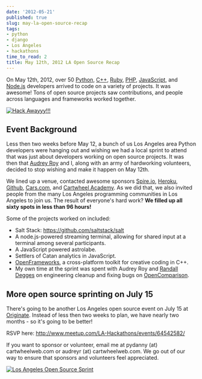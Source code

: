 ```yaml
---
date: '2012-05-21'
published: true
slug: may-la-open-source-recap
tags:
- python
- django
- Los Angeles
- hackathons
time_to_read: 2
title: May 12th, 2012 LA Open Source Recap
---
```


On May 12th, 2012, over 50 [Python](https://python.org),
[C++](http://en.wikipedia.org/wiki/C%2B%2B),
[Ruby](http://www.ruby-lang.org/), [PHP](http://www.php.net/),
[JavaScript](http://en.wikipedia.org/wiki/JavaScript), and
[Node.js](http://nodejs.org/) developers arrived to code on a variety of
projects. It was awesome! Tons of open source projects saw
contributions, and people across languages and frameworks worked
together.

[![Hack Awayyy!!!](image/7193954598_1b071cb5e4.jpg)](http://www.flickr.com/photos/59834630@N07/7193954598/)

## Event Background

Less then two weeks before May 12, a bunch of us Los Angeles area Python
developers were hanging out and wishing we had a local sprint to attend
that was just about developers working on open source projects. It was
then that [Audrey Roy](https://www.codemakesmehappy.com/) and I, along with an army
of hardworking volunteers, decided to stop wishing and make it happen on
May 12th.

We lined up a venue, contacted awesome sponsors
[Spire.io](http://spire.io), [Heroku](http://heroku.com),
[Github](https://github.com), [Cars.com](http://cars.com), and
[Cartwheel Academy](https://academy.cartwheelweb.com). As we did that,
we also invited people from the many Los Angeles programming communities
in Los Angeles to join us. The result of everyone's hard work? **We
filled up all sixty spots in less than 96 hours!**

Some of the projects worked on included:

-   Salt Stack: <https://github.com/saltstack/salt>
-   A node.js-powered streaming terminal, allowing for shared input at a
    terminal among several participants.
-   A JavaScript powered astrolabe.
-   Settlers of Catan analytics in JavaScript.
-   [OpenFrameworks](http://www.openframeworks.cc/), a cross-platform
    toolkit for creative coding in C++.
-   My own time at the sprint was spent with Audrey Roy and [Randall
    Degges](http://rdegges.com) on engineering cleanup and fixing bugs
    on
    [OpenComparison](https://github.com/opencomparison/opencomparison).

## More open source sprinting on July 15

There's going to be another Los Angeles open source event on July 15 at
[Originate](http://originate.com/). Instead of less then two weeks to
plan, we have nearly two months - so it's going to be better!

RSVP here: <http://www.meetup.com/LA-Hackathons/events/64542582/>

If you want to sponsor or volunteer, email me at pydanny (at)
cartwheelweb.com or audreyr (at) cartwheelweb.com. We go out of our way
to ensure that sponsors and volunteers feel appreciated.

[![Los Angeles Open Source Sprint](images/7132778527_6e3b49b313_o.png)](http://www.flickr.com/photos/pydanny/7132778527/)
